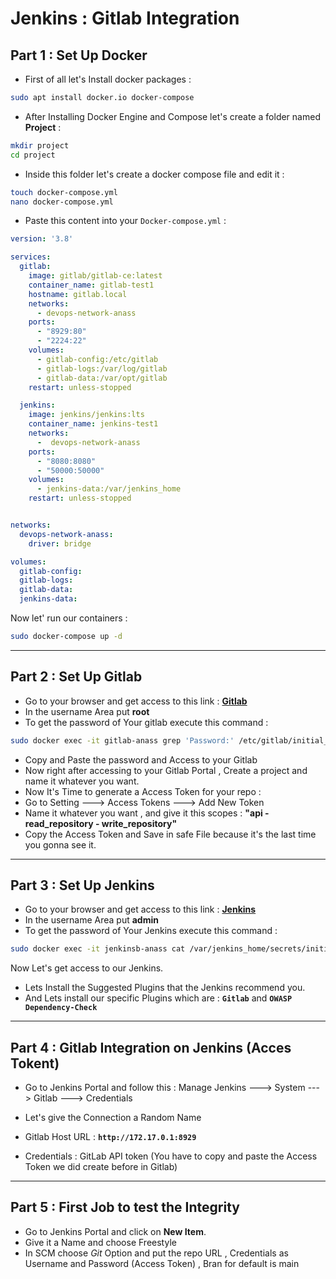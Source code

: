

# Jenkins : Gitlab Integration


## Part 1 : Set Up Docker

- First of all let's Install docker packages : 


```bash
sudo apt install docker.io docker-compose
```

- After Installing Docker Engine and Compose let's create a folder named **Project** : 


```bash
mkdir project
cd project
```

- Inside this folder let's create a docker compose file and edit it : 

```bash
touch docker-compose.yml
nano docker-compose.yml
```

- Paste this content into your `Docker-compose.yml` :

```yml
version: '3.8'

services:
  gitlab:
    image: gitlab/gitlab-ce:latest
    container_name: gitlab-test1
    hostname: gitlab.local
    networks:
      - devops-network-anass
    ports:
      - "8929:80"
      - "2224:22"
    volumes:
      - gitlab-config:/etc/gitlab
      - gitlab-logs:/var/log/gitlab
      - gitlab-data:/var/opt/gitlab
    restart: unless-stopped

  jenkins:
    image: jenkins/jenkins:lts
    container_name: jenkins-test1
    networks:
      -  devops-network-anass
    ports:
      - "8080:8080"
      - "50000:50000"
    volumes:
      - jenkins-data:/var/jenkins_home
    restart: unless-stopped


networks:
  devops-network-anass:
    driver: bridge

volumes:
  gitlab-config:
  gitlab-logs:
  gitlab-data:
  jenkins-data:

```


Now let' run our containers : 

```bash
sudo docker-compose up -d
```


---

## Part 2 : Set Up Gitlab

- Go to your browser and get access to this link : **[Gitlab](http://localhost:8929)**
- In the username Area put  **root**
- To get the password of Your gitlab execute this command : 

```bash
sudo docker exec -it gitlab-anass grep 'Password:' /etc/gitlab/initial_root_password
```

- Copy and Paste the password and Access to your Gitlab 
- Now right after accessing to your Gitlab Portal , Create a project and name it whatever you want.
- Now It's Time to generate a Access Token  for your repo : 
- Go to Setting ---> Access Tokens ---> Add New Token
- Name it whatever you want , and give it this scopes : **"api - read_repository - write_repository"**
- Copy the Access Token and Save in safe File because it's the last time you gonna see it.


---

## Part 3 : Set Up Jenkins


- Go to your browser and get access to this link : **[Jenkins](http://localhost:8080)**
- In the username Area put  **admin**
- To get the password of Your Jenkins execute this command : 

```bash
sudo docker exec -it jenkinsb-anass cat /var/jenkins_home/secrets/initialAdminPassword
```

Now Let's get access to our Jenkins.

- Lets Install the Suggested Plugins that the Jenkins recommend you.
- And Lets install our specific Plugins which are :  **`Gitlab`** and **`OWASP Dependency-Check`**

---

## Part 4 : Gitlab Integration on Jenkins (Acces Tokent)


- Go to Jenkins Portal and follow this :  Manage Jenkins ---> System ---> Gitlab ---> Credentials

- Let's give the Connection a Random Name
- Gitlab Host URL : **`http://172.17.0.1:8929`**
- Credentials : GitLab API token (You have to copy and paste the Access Token we did create before in Gitlab)


---

## Part 5 : First Job to test the Integrity


- Go to Jenkins Portal and click on **New Item**.
- Give it a Name and choose Freestyle
- In SCM choose *Git* Option and put the repo URL , Credentials as Username and Password (Access Token) , Bran for default is main
